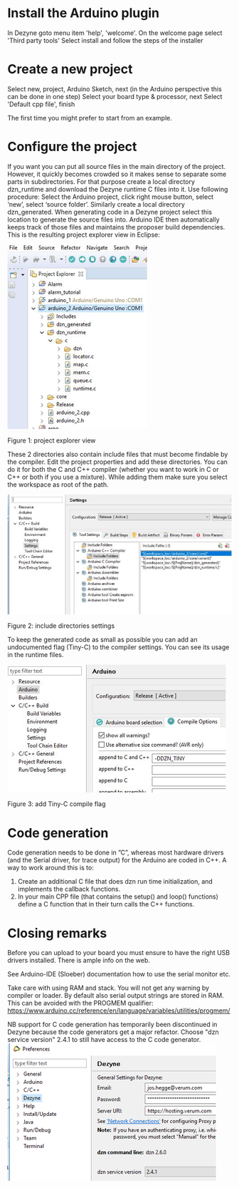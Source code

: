 # Install the Arduino plugin

In Dezyne goto menu item 'help', 'welcome'.
On the welcome page select 'Third party tools'
Select install and follow the steps of the installer

# Create a new project

Select new, project, Arduino Sketch, next
(in the Arduino perspective this can be done in one step)
Select your board type & processor, next
Select 'Default cpp file', finish

The first time you might prefer to start from an example.

# Configure the project

If you want you can put all source files in the main directory of the project. 
However, it quickly becomes crowded so it makes sense to separate some parts in subdirectories. 
For that purpose create a local directory dzn_runtime and download the Dezyne runtime C files into it. 
Use following procedure: Select the Arduino project, click right mouse button, select ‘new’, select ‘source folder’.
Similarly create a local directory dzn_generated.
When generating code in a Dezyne project select this location to generate the source files into. 
Arduino IDE then automatically keeps track of those files and maintains the proposer build dependencies.
This is the resulting project explorer view in Eclipse:


![](Arduino_project_setup1.png)

Figure 1: project explorer view
 
These 2 directories also contain include files that must become findable by the compiler. 
Edit the project properties and add these directories.
You can do it for both the C and C++ compiler (whether you want to work in C or C++ or both if you use a mixture).
While adding them make sure you select the workspace as root of the path.


![](Arduino_project_setup2.png)

Figure 2: include directories settings

To keep the generated code as small as possible you can add an undocumented flag (Tiny-C) to the compiler settings.
You can see its usage in the runtime files.


![](Arduino_project_setup3.png)

Figure 3: add Tiny-C compile flag

# Code generation
Code generation needs to be done in ”C”, whereas most hardware drivers (and the Serial driver, for
trace output) for the Arduino are coded in C++. A way to work around this is to:
1) Create an additional C file that does dzn run time initialization, and implements the callback
functions.
2) In your main CPP file (that contains the setup() and loop() functions) define a C function that in
their turn calls the C++ functions. 

# Closing remarks
Before you can upload to your board you must ensure to have the right USB drivers installed. 
There is ample info on the web.

See Arduino-IDE (Sloeber) documentation how to use the serial monitor etc.

Take care with using RAM and stack. You will not get any warning by compiler or loader. By default also serial output strings are stored in RAM. This can be avoided with the PROGMEM qualifier: https://www.arduino.cc/reference/en/language/variables/utilities/progmem/

NB support for C code generation has temporarily been discontinued in Dezyne because the code generators get a major refactor. Choose "dzn service version" 2.4.1 to still have access to the C code generator.
![](Dezyne_settings.png)



